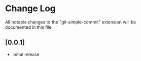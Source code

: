 # Change Log

All notable changes to the "git-simple-commit" extension will be documented in this file.

## [0.0.1]

- Initial release

